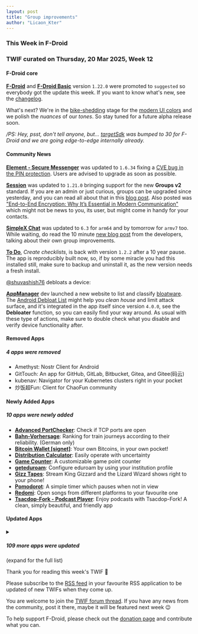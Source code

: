 ```yaml
---
layout: post
title: "Group improvements"
author: "Licaon_Kter"
---
```


### This Week in F-Droid

### TWIF curated on Thursday, 20 Mar 2025, Week 12

#### F-Droid core

**[F-Droid](https://f-droid.org/packages/org.fdroid.fdroid/)** and **[F-Droid Basic](https://f-droid.org/packages/org.fdroid.basic/)** version `1.22.0` were promoted to `suggested` so everybody got the update this week. If you want to know what's new, see the [changelog](https://gitlab.com/fdroid/fdroidclient/-/blob/441b68e9c5d972e00c35d8849d29713c03012cba/CHANGELOG.md#1220-2025-01-16).

What's next? We're in the [bike-shedding](https://en.wikipedia.org/wiki/Law_of_triviality) stage for the [modern UI colors](https://floss.social/@fdroidorg/113991657023281312) and we polish the _nuances_ of our _tones_. So stay tuned for a future alpha release soon.

_/PS: Hey, psst, don't tell anyone, but... [targetSdk](https://f-droid.org/2024/02/29/twif.html#f-droid-core) was bumped to 30 for F-Droid and we are going edge-to-edge internally already._


#### Community News

**[Element \- Secure Messenger](https://f-droid.org/packages/im.vector.app)** was updated to `1.6.34` fixing a [CVE bug in the PIN protection](https://www.cve.org/CVERecord?id=CVE-2025-27606). Users are advised to upgrade as soon as possible.

**[Session](https://f-droid.org/packages/network.loki.messenger.fdroid)** was updated to `1.21.0` bringing support for the new **Groups v2** standard. If you are an admin or just curious, groups can be upgraded since yesterday, and you can read all about that in this [blog post](https://getsession.org/blog/groups-v2-how-to-upgrade). Also posted was ["End-to-End Encryption: Why It’s Essential in Modern Communication"](https://getsession.org/blog/why-end-to-end-encryption-is-essential) which might not be news to you, its user, but might come in handy for your contacts.

**[SimpleX Chat](https://f-droid.org/packages/chat.simplex.app)** was updated to `6.3` for `arm64` and by tomorrow for `armv7` too. While waiting, do read the 10 minute [new blog post](https://simplex.chat/blog/20250308-simplex-chat-v6-3-new-user-experience-safety-in-public-groups.html) from the developers, talking about their own group improvements.

**[To Do](https://f-droid.org/packages/com.xmission.trevin.android.todo)**, _Create checklists_, is back with version `1.2.2` after a 10 year pause. The app is reproducibly built now, so, if by some miracle you had this installed still, make sure to backup and uninstall it, as the new version needs a fresh install.

[@shuvashish76](https://forum.f-droid.org/u/shuvashish76) debloats a device:

**[AppManager](https://f-droid.org/packages/io.github.muntashirakon.AppManager/)** dev launched a new website to list and classify [bloatware](https://muntashirakon.github.io/AppManager/en/#subsec:faq:what-are-bloatware). The [Android Debloat List](https://muntashirakon.github.io/android-debloat-list/) might help you _clean house_ and limit attack surface, and it's integrated in the app itself since version `4.0.0`, see the **Debloater** function, so you can easily find your way around. As usual with these type of actions, make sure to double check what you disable and verify device functionality after.

#### Removed Apps

##### 4 apps were removed

* Amethyst: Nostr Client for Android
* GitTouch: An app for GitHub, GitLab, Bitbucket, Gitea, and Gitee\(码云\)
* kubenav: Navigator for your Kubernetes clusters right in your pocket
* 炒饭超Fun: Client for ChaoFun community

#### Newly Added Apps

##### 10 apps were newly added

* **[Advanced PortChecker](https://f-droid.org/packages/com.codedead.advancedportchecker)**: Check if TCP ports are open
* **[Bahn\-Vorhersage](https://f-droid.org/packages/de.bahnvorhersage.app)**: Ranking for train journeys according to their reliability\. \(German only\)
* **[Bitcoin Wallet \[signet\]](https://f-droid.org/packages/corp.wallet.bitcoin.signet)**: Your own Bitcoins, in your own pocket\!
* **[Distribution Calculator](https://f-droid.org/packages/com.nunosempere.distributioncalculator)**: Easily operate with uncertainty
* **[Game Counter](https://f-droid.org/packages/net.multun.gamecounter.fdroid)**: A customizable game point counter
* **[geteduroam](https://f-droid.org/packages/app.eduroam.geteduroam)**: Configure eduroam by using your institution profile
* **[Gizz Tapes](https://f-droid.org/packages/gizz.tapes.foss)**: Stream King Gizzard and the Lizard Wizard shows right to your phone\!
* **[Pomodorot](https://f-droid.org/packages/app.pomodorot)**: A simple timer which pauses when not in view
* **[Redomi](https://f-droid.org/packages/com.acszo.redomi.repo)**: Open songs from different platforms to your favourite one
* **[Tsacdop\-Fork \- Podcast Player](https://f-droid.org/packages/dev.lojcs.tsacdop)**: Enjoy podcasts with Tsacdop\-Fork\! A clean, simply beautiful, and friendly app

#### Updated Apps

<details markdown=1>
<summary><h5>109 more apps were updated</h5> (expand for the full list)</summary>

* **[Acode editor \- Android code editor](https://f-droid.org/packages/com.foxdebug.acode)** was updated to `1.11.0`
* **[ArcaneChat](https://f-droid.org/packages/chat.delta.lite)** was updated to `1.54.5`
* **[Aves Libre](https://f-droid.org/packages/deckers.thibault.aves.libre)** was updated to `1.12.6`
* **[Barcode Scanner](https://f-droid.org/packages/com.atharok.barcodescanner)** was updated to `1.25.1`
* **[Bazarnote](https://f-droid.org/packages/com.rootminusone8004.bazarnote)** was updated to `0.9.0`
* **[BILIBILIAS](https://f-droid.org/packages/com.imcys.bilibilias)** was updated to `2.1.0`
* **[Binary Eye](https://f-droid.org/packages/de.markusfisch.android.binaryeye)** was updated to `1.65.2`
* **[Capy Reader](https://f-droid.org/packages/com.capyreader.app)** was updated to `2025.03.1114`
* **[Cartes IGN](https://f-droid.org/packages/fr.ign.geoportail)** was updated to `3.2.9`
* **[Casio G\-Shock Smart Sync](https://f-droid.org/packages/org.avmedia.gshockGoogleSync)** was updated to `22.0`
* **[Chip Defense](https://f-droid.org/packages/de.chadenas.cpudefense)** was updated to `1.53`
* **[Chooser](https://f-droid.org/packages/com.uravgcode.chooser)** was updated to `1.4`
* **[Clock](https://f-droid.org/packages/com.best.deskclock)** was updated to `2.15`
* **[Converter NOW: Unit Converter](https://f-droid.org/packages/com.ferrarid.converterpro)** was updated to `4.3.1`
* **[DAVx⁵](https://f-droid.org/packages/at.bitfire.davdroid)** was updated to `4.4.8-ose`
* **[Delta Chat](https://f-droid.org/packages/com.b44t.messenger)** was updated to `1.54.4`
* **[DetoxDroid: Digital Detoxing as Your New Default](https://f-droid.org/packages/com.flx_apps.digitaldetox)** was updated to `2.0.7`
* **[DigiAgriApp](https://f-droid.org/packages/org.digiagriapp)** was updated to `0.3.4`
* **[DNSNet](https://f-droid.org/packages/dev.clombardo.dnsnet)** was updated to `1.1.8`
* **[DuckDuckGo Privacy Browser](https://f-droid.org/packages/com.duckduckgo.mobile.android)** was updated to `5.227.1`
* **[Energize](https://f-droid.org/packages/com.flasskamp.energize)** was updated to `0.12.3`
* **[Ente Photos \- Open source, end\-to\-end encrypted al](https://f-droid.org/packages/io.ente.photos.fdroid)** was updated to `0.9.99`
* **[FairEmail](https://f-droid.org/packages/eu.faircode.email)** was updated to `1.2267`
* **[Fall](https://f-droid.org/packages/com.autismprime.fall)** was updated to `1.2`
* **[FFUpdater](https://f-droid.org/packages/de.marmaro.krt.ffupdater)** was updated to `80.0.0`
* **[Find my IP](https://f-droid.org/packages/com.maksimowiczm.findmyip)** was updated to `v2.0.1`
* **[Flip 2 DND](https://f-droid.org/packages/dev.robin.flip_2_dnd)** was updated to `3.0.6`
* **[Forkgram](https://f-droid.org/packages/org.forkgram.messenger)** was updated to `11.8.2.0`
* **[Forkyz](https://f-droid.org/packages/app.crossword.yourealwaysbe.forkyz)** was updated to `63`
* **[Fridgey](https://f-droid.org/packages/lying.fengfeng.foodrecords)** was updated to `2.2.2`
* **[Guileless Bopomofo Keyboard](https://f-droid.org/packages/org.ghostsinthelab.apps.guilelessbopomofo)** was updated to `2.1.4`
* **[HeaterRC](https://f-droid.org/packages/com.dynamite.heaterrc)** was updated to `2.2`
* **[Home Medkit](https://f-droid.org/packages/ru.application.homemedkit)** was updated to `1.7.3`
* **[Infomaniak kDrive](https://f-droid.org/packages/com.infomaniak.drive)** was updated to `5.4.2`
* **[Infomaniak kMeet](https://f-droid.org/packages/com.infomaniak.meet)** was updated to `2.6.3`
* **[Infomaniak Mail](https://f-droid.org/packages/com.infomaniak.mail)** was updated to `1.10.0`
* **[Inventory](https://f-droid.org/packages/com.codelv.inventory)** was updated to `1.0.8`
* **[Jami](https://f-droid.org/packages/cx.ring)** was updated to `20250310-01`
* **[Jellyfin for Android TV](https://f-droid.org/packages/org.jellyfin.androidtv)** was updated to `0.18.6`
* **[Journal](https://f-droid.org/packages/com.isaakhanimann.journal)** was updated to `11.10`
* **[KDE Connect](https://f-droid.org/packages/org.kde.kdeconnect_tp)** was updated to `1.33.2`
* **[KeePassVault](https://f-droid.org/packages/com.ivanovsky.passnotes)** was updated to `1.13.0`
* **[Key Mapper: Unleash your keys\!](https://f-droid.org/packages/io.github.sds100.keymapper)** was updated to `2.8.2`
* **[KitchenOwl](https://f-droid.org/packages/com.tombursch.kitchenowl)** was updated to `0.6.11`
* **[kitshn \(for Tandoor\)](https://f-droid.org/packages/de.kitshn.android)** was updated to `1.0.0-alpha.22`
* **[Komelia](https://f-droid.org/packages/io.github.snd_r.komelia)** was updated to `0.15.0`
* **[Lissen: Audiobookshelf client](https://f-droid.org/packages/org.grakovne.lissen)** was updated to `1.3.2`
* **[Logcat Reader](https://f-droid.org/packages/com.dp.logcatapp)** was updated to `1.8.1`
* **[Logline \- MovieApp](https://f-droid.org/packages/com.patch4code.logline)** was updated to `1.0.2`
* **[LxReader](https://f-droid.org/packages/io.gitlab.coolreader_ng.lxreader.fdroid)** was updated to `0.8.3 (fdroid)`
* **[Markor](https://f-droid.org/packages/net.gsantner.markor)** was updated to `2.14.1`
* **[Mastodon](https://f-droid.org/packages/org.joinmastodon.android)** was updated to `2.9.5`
* **[MedTimer](https://f-droid.org/packages/com.futsch1.medtimer)** was updated to `1.16.4`
* **[mLauncher \- Minimal and Clutter Free launcher](https://f-droid.org/packages/app.mlauncher)** was updated to `1.8.9`
* **[MOROway App](https://f-droid.org/packages/de.moroway.oc)** was updated to `10.2.0`
* **[MusicSearch](https://f-droid.org/packages/io.github.lydavid.musicsearch)** was updated to `1.16.4`
* **[Musify](https://f-droid.org/packages/com.gokadzev.musify.fdroid)** was updated to `9.2.4`
* **[NeoStumbler](https://f-droid.org/packages/xyz.malkki.neostumbler.fdroid)** was updated to `1.5.4`
* **[NewsBlur \- News reader](https://f-droid.org/packages/com.newsblur)** was updated to `13.4.2`
* **[Nextcloud Cookbook](https://f-droid.org/packages/de.lukasneugebauer.nextcloudcookbook)** was updated to `0.24.1`
* **[Nextcloud Dev](https://f-droid.org/packages/com.nextcloud.android.beta)** was updated to `20250312`
* **[Nunti](https://f-droid.org/packages/com.nunti)** was updated to `v2.7.2`
* **[NymVPN: Secure VPN by Nym](https://f-droid.org/packages/net.nymtech.nymvpn)** was updated to `v1.3.1`
* **[Open Food Facts](https://f-droid.org/packages/openfoodfacts.github.scrachx.openfood)** was updated to `4.19.0`
* **[OpenBible](https://f-droid.org/packages/com.schwegelbin.openbible)** was updated to `1.6.1`
* **[OpenDrummer \- Drum Loops](https://f-droid.org/packages/agrigolo.opendrummer)** was updated to `v1.1`
* **[osm2gmaps](https://f-droid.org/packages/net.retiolus.osm2gmaps)** was updated to `0.5.10`
* **[Padland](https://f-droid.org/packages/com.mikifus.padland)** was updated to `3.2`
* **[Pagan](https://f-droid.org/packages/com.qfs.pagan)** was updated to `1.6.19`
* **[Phocid](https://f-droid.org/packages/org.sunsetware.phocid)** was updated to `20250310`
* **[Pie Launcher](https://f-droid.org/packages/de.markusfisch.android.pielauncher)** was updated to `1.23.3`
* **[Pix\-EzViewer](https://f-droid.org/packages/com.perol.asdpl.play.pixivez.libre)** was updated to `2.1.2`
* **[Podcini\.X \- Podcast instrument](https://f-droid.org/packages/ac.mdiq.podcini.X)** was updated to `8.11.3`
* **[pretixPRINT](https://f-droid.org/packages/eu.pretix.pretixprint)** was updated to `2.19.6-foss`
* **[ProseReader](https://f-droid.org/packages/timur.prose)** was updated to `1.2.0`
* **[Proton Pass: Password Manager](https://f-droid.org/packages/proton.android.pass.fdroid)** was updated to `1.30.1`
* **[Reader for Selfoss](https://f-droid.org/packages/bou.amine.apps.readerforselfossv2.android)** was updated to `125030711-github`
* **[Really Basic Vocab](https://f-droid.org/packages/de.herrmann_engel.rbv)** was updated to `3.4.5`
* **[Satunes](https://f-droid.org/packages/io.github.antoinepirlot.satunes)** was updated to `3.0.4`
* **[Shattered Pixel Dungeon](https://f-droid.org/packages/com.shatteredpixel.shatteredpixeldungeon)** was updated to `3.0.1`
* **[ShockAlarm](https://f-droid.org/packages/de.computerelite.shockalarm)** was updated to `0.0.19`
* **[sing\-box](https://f-droid.org/packages/io.nekohasekai.sfa)** was updated to `1.11.5`
* **[SshDaemon](https://f-droid.org/packages/com.daemon.ssh)** was updated to `2.1.25`
* **[Survival Manual](https://f-droid.org/packages/org.ligi.survivalmanual)** was updated to `5.0.0`
* **[Syncthing\-Fork](https://f-droid.org/packages/com.github.catfriend1.syncthingandroid)** was updated to `1.29.3.0`
* **[Tasks\.org: Open\-source To\-Do Lists & Reminders](https://f-droid.org/packages/org.tasks)** was updated to `14.5.1`
* **[TerraTactician Expandoria](https://f-droid.org/packages/page.codeberg.terratactician_expandoria)** was updated to `0.3.0`
* **[Text Tools](https://f-droid.org/packages/com.corphish.quicktools)** was updated to `2.0.3`
* **[The Life](https://f-droid.org/packages/org.hlwd.bible_multi_the_life)** was updated to `1.32.0`
* **[The Light](https://f-droid.org/packages/org.hlwd.bible)** was updated to `3.91`
* **[Thumb\-Key](https://f-droid.org/packages/com.dessalines.thumbkey)** was updated to `4.0.24`
* **[tiefprompt](https://f-droid.org/packages/io.github.tiefseetauchner.tiefprompt)** was updated to `0.7.0`
* **[TimeR Machine](https://f-droid.org/packages/io.github.deweyreed.timer.other)** was updated to `7.6.1`
* **[Tournant](https://f-droid.org/packages/eu.zimbelstern.tournant)** was updated to `2.9.3`
* **[Traditional T9](https://f-droid.org/packages/io.github.sspanak.tt9)** was updated to `47.0`
* **[Tuta Calendar](https://f-droid.org/packages/de.tutao.calendar)** was updated to `274.250312.0`
* **[Tuta Mail](https://f-droid.org/packages/de.tutao.tutanota)** was updated to `274.250312.0`
* **[Unciv](https://f-droid.org/packages/com.unciv.app)** was updated to `4.15.16`
* **[Unstoppable Crypto Wallet](https://f-droid.org/packages/io.horizontalsystems.bankwallet)** was updated to `0.42.0`
* **[Urn](https://f-droid.org/packages/com.illiouchine.jm)** was updated to `1.2.0`
* **[Vacation Days](https://f-droid.org/packages/rocks.poopjournal.vacationdays)** was updated to `13.0`
* **[Voyager for Lemmy](https://f-droid.org/packages/app.vger.voyager)** was updated to `2.25.1`
* **[WA Adder](https://f-droid.org/packages/com.aj.wa.contact.adder)** was updated to `1.0.1`
* **[Warpinator for Android \(unofficial\)](https://f-droid.org/packages/slowscript.warpinator)** was updated to `1.8`
* **[Whisper](https://f-droid.org/packages/org.woheller69.whisper)** was updated to `2.5`
* **[WiFi Walkie Talkie](https://f-droid.org/packages/org.jsl.wfwt)** was updated to `1.14`
* **[YacGuide](https://f-droid.org/packages/com.yacgroup.yacguide)** was updated to `0.9.0`
* **[You Have Mail](https://f-droid.org/packages/dev.lbeernaert.youhavemail)** was updated to `0.20.0`
* **[Zimly S3 Backup](https://f-droid.org/packages/app.zimly.backup)** was updated to `2.2.0`
* **[聚在工大](https://f-droid.org/packages/com.hfut.schedule)** was updated to `4.13.7.3`

</details>

Thank you for reading this week's TWIF 🙂

Please subscribe to the [RSS feed](https://f-droid.org/feed.xml) in your favourite RSS application to be updated of new TWIFs when they come up.

You are welcome to join the [TWIF forum thread](https://forum.f-droid.org/t/new-twif-submission-thread/23546). If you have any news from the community, post it there, maybe it will be featured next week 😉

To help support F-Droid, please check out the [donation page](https://f-droid.org/donate/) and contribute what you can.
